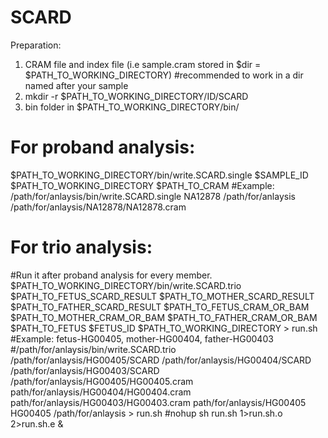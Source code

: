 # SCARD

Preparation:
1. CRAM file and index file (i.e sample.cram stored in $dir = $PATH_TO_WORKING_DIRECTORY) #recommended to work in a dir named after your sample
2. mkdir -r $PATH_TO_WORKING_DIRECTORY/ID/SCARD
3. bin folder in $PATH_TO_WORKING_DIRECTORY/bin/

# For proband analysis:
$PATH_TO_WORKING_DIRECTORY/bin/write.SCARD.single $SAMPLE_ID $PATH_TO_WORKING_DIRECTORY $PATH_TO_CRAM
#Example: /path/for/anlaysis/bin/write.SCARD.single NA12878 /path/for/anlaysis /path/for/anlaysis/NA12878/NA12878.cram
# For trio analysis:
#Run it after proband analysis for every member.
$PATH_TO_WORKING_DIRECTORY/bin/write.SCARD.trio $PATH_TO_FETUS_SCARD_RESULT $PATH_TO_MOTHER_SCARD_RESULT $PATH_TO_FATHER_SCARD_RESULT $PATH_TO_FETUS_CRAM_OR_BAM $PATH_TO_MOTHER_CRAM_OR_BAM $PATH_TO_FATHER_CRAM_OR_BAM $PATH_TO_FETUS $FETUS_ID $PATH_TO_WORKING_DIRECTORY > run.sh
#Example: fetus-HG00405, mother-HG00404, father-HG00403
#/path/for/anlaysis/bin/write.SCARD.trio /path/for/anlaysis/HG00405/SCARD /path/for/anlaysis/HG00404/SCARD /path/for/anlaysis/HG00403/SCARD /path/for/anlaysis/HG00405/HG00405.cram path/for/anlaysis/HG00404/HG00404.cram path/for/anlaysis/HG00403/HG00403.cram path/for/anlaysis/HG00405 HG00405 /path/for/anlaysis > run.sh
#nohup sh run.sh 1>run.sh.o 2>run.sh.e &
